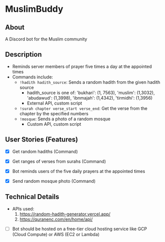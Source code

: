 # MuslimBuddy
## About
A Discord bot for the Muslim community

## Description
- Reminds server members of prayer five times a day at the appointed times
- Commands include: 
  - `!hadith hadith_source`: Sends a random hadith from the given hadith source
    - hadith_source is one of: 'bukhari': (1, 7563), 'muslim': (1,3032), 'abudawud': (1,3998), 'ibnmajah': (1,4342), 'tirmidhi': (1,3956)
    - External API, custom script
  - `!surah chapter verse_start verse_end`: Get the verse from the chapter by the specified numbers 
  - `!mosque`: Sends a photo of a random mosque 
    - Custom API, custom script

## User Stories (Features)
- [X] Get random hadiths (Command)
- [X] Get ranges of verses from surahs (Command)
- [X] Bot reminds users of the five daily prayers at the appointed times
- [X] Send random mosque photo (Command)


## Technical Details
- APIs used:
    1. https://random-hadith-generator.vercel.app/
    2. https://quranenc.com/en/home/api/
- [ ] Bot should be hosted on a free-tier cloud hosting service like GCP (Cloud Compute) or AWS (EC2 or Lambda)


